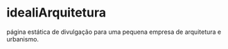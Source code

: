 # idealiArquitetura
página estática de divulgação para uma pequena empresa de arquitetura e urbanismo.

